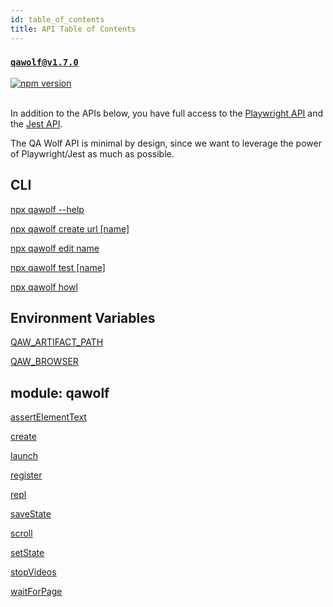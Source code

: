 ```yaml
---
id: table_of_contents
title: API Table of Contents
---
```


### [`qawolf@v1.7.0`](https://www.npmjs.com/package/qawolf/v/1.7.0)

<a href="http://badge.fury.io/js/qawolf"><img src="https://badge.fury.io/js/qawolf.svg" alt="npm version" /></a>
<br/>
<br/>

In addition to the APIs below, you have full access to the [Playwright API](https://github.com/microsoft/playwright/blob/master/docs/api.md) and the [Jest API](https://jestjs.io/docs/en/expect).

The QA Wolf API is minimal by design, since we want to leverage the power of Playwright/Jest as much as possible.

## CLI

[npx qawolf --help](cli#npx-qawolf---help)

[npx qawolf create url [name]](cli#npx-qawolf-create-url-name)

[npx qawolf edit name](cli#npx-qawolf-edit-name)

[npx qawolf test [name]](cli#npx-qawolf-test-name)

[npx qawolf howl](cli#npx-qawolf-howl)

## Environment Variables

[QAW_ARTIFACT_PATH](environment_variables#qaw_artifact_path)

[QAW_BROWSER](environment_variables#qaw_browser)

## module: qawolf

[assertElementText](qawolf/assert_element_text)

[create](qawolf/create)

[launch](qawolf/launch)

[register](qawolf/register)

[repl](qawolf/repl)

[saveState](qawolf/save_state)

[scroll](qawolf/scroll)

[setState](qawolf/set_state)

[stopVideos](qawolf/stop_videos)

[waitForPage](qawolf/wait_for_page)
